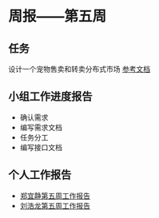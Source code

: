 # 周报——第五周

## 任务

设计一个宠物售卖和转卖分布式市场 [参考文档](../project/)

## 小组工作进度报告

- 确认需求
- 编写需求文档
- 任务分工
- 编写接口文档

## 个人工作报告

- [郑宜静第五周工作报告](https://github.com/webanklabgroup5/webank/blob/master/day3/%E9%83%91%E5%AE%9C%E9%9D%99/week5.md)
- [刘浩龙第五周工作报告](https://github.com/webanklabgroup5/webank/blob/master/day3/%E5%88%98%E6%B5%A9%E9%BE%99/week5.md)
